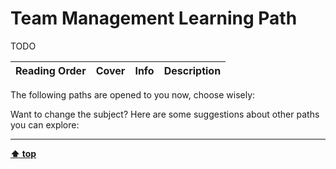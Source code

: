 [//]: # (Auto generated file from templates)

# Team Management Learning Path

TODO

| Reading Order | Cover | Info | Description |
| :---: | :---: | :---: | :---: |

The following paths are opened to you now, choose wisely:



Want to change the subject? Here are some suggestions about other paths you can explore:


---
[**⬆ top**](#team-management-learning-path)
